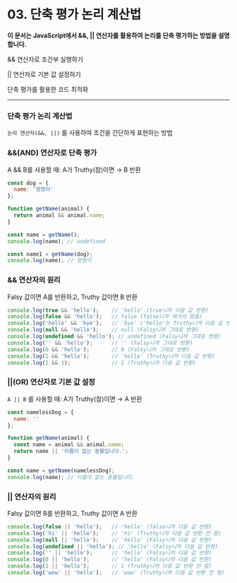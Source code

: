 # 03. 단축 평가 논리 계산법
**이 문서는 JavaScript에서 &&, || 연산자를 활용하여 논리를 단축 평가하는 방법을 설명합니다.**

&& 연산자로 조건부 실행하기

|| 연산자로 기본 값 설정하기

단축 평가를 활용한 코드 최적화

---

### 단축 평가 논리 계산법
`논리 연산자(&&, ||)` 를 사용하여 조건을 간단하게 표현하는 방법

### &&(AND) 연산자로 단축 평가
A && B를 사용할 때: A가 Truthy(참)이면 → B 반환
```js
const dog = {
  name: '멍멍이'
};

function getName(animal) {
  return animal && animal.name;
}

const name = getName();
console.log(name); // undefined

const name1 = getName(dog);
console.log(name); // 멍멍이
```

### && 연산자의 원리
Falsy 값이면 A를 반환하고, Truthy 값이면 B 반환
```js
console.log(true && 'hello');    // 'hello' (true니까 다음 값 반환)
console.log(false && 'hello');   // false (false니까 여기서 멈춤)
console.log('hello' && 'bye');   // 'bye' ('hello'는 Truthy니까 다음 값 반환)
console.log(null && 'hello');    // null (Falsy니까 그대로 반환)
console.log(undefined && 'hello'); // undefined (Falsy니까 그대로 반환)
console.log('' && 'hello');      // '' (Falsy니까 그대로 반환)
console.log(0 && 'hello');       // 0 (Falsy니까 그대로 반환)
console.log(1 && 'hello');       // 'hello' (Truthy니까 다음 값 반환)
console.log(1 && 1);             // 1 (Truthy니까 다음 값 반환)
```

### ||(OR) 연산자로 기본 값 설정
`A || B` 를 사용할 때: A가 Truthy(참)이면 → A 반환
```js
const namelessDog = {
  name: ''
};

function getName(animal) {
  const name = animal && animal.name;
  return name || '이름이 없는 동물입니다.';
}

const name = getName(namelessDog);
console.log(name); // 이름이 없는 동물입니다.
```

### || 연산자의 원리
Falsy 값이면 B를 반환하고, Truthy 값이면 A 반환
```js
console.log(false || 'hello');   // 'hello' (false니까 다음 값 반환)
console.log('hi' || 'hello');    // 'hi' (Truthy니까 다음 값 반환 안 함)
console.log(null || 'hello');    // 'hello' (Falsy니까 다음 값 반환)
console.log(undefined || 'hello'); // 'hello' (Falsy니까 다음 값 반환)
console.log('' || 'hello');      // 'hello' (Falsy니까 다음 값 반환)
console.log(0 || 'hello');       // 'hello' (Falsy니까 다음 값 반환)
console.log(1 || 'hello');       // 1 (Truthy니까 다음 값 반환 안 함)
console.log('wow' || 'hello');   // 'wow' (Truthy니까 다음 값 반환 안 함)
```